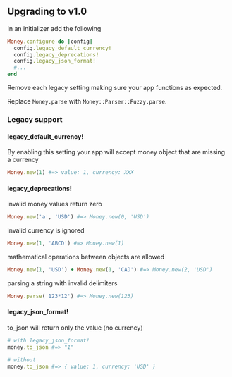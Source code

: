 ## Upgrading to v1.0

In an initializer add the following
```ruby
Money.configure do |config|
  config.legacy_default_currency!
  config.legacy_deprecations!
  config.legacy_json_format!
  #...
end
```

Remove each legacy setting making sure your app functions as expected.

Replace `Money.parse` with `Money::Parser::Fuzzy.parse`.

### Legacy support

#### legacy_default_currency!

By enabling this setting your app will accept money object that are missing a currency

```ruby
Money.new(1) #=> value: 1, currency: XXX
```

#### legacy_deprecations!

invalid money values return zero
```ruby
Money.new('a', 'USD') #=> Money.new(0, 'USD')
```

invalid currency is ignored
```ruby
Money.new(1, 'ABCD') #=> Money.new(1)
```

mathematical operations between objects are allowed
```ruby
Money.new(1, 'USD') + Money.new(1, 'CAD') #=> Money.new(2, 'USD')
```

parsing a string with invalid delimiters
```ruby
Money.parse('123*12') #=> Money.new(123)
```

#### legacy_json_format!

to_json will return only the value (no currency)
```ruby
# with legacy_json_format!
money.to_json #=> "1"

# without
money.to_json #=> { value: 1, currency: 'USD' }
```

